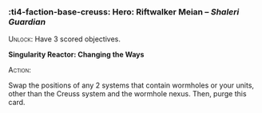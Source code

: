 ### :ti4-faction-base-creuss: **Hero**: Riftwalker Meian – _Shaleri Guardian_

<span style="font-variant:small-caps;">Unlock</span>: Have 3 scored objectives.

**Singularity Reactor: Changing the Ways**

<span style="font-variant:small-caps;">Action</span>:

Swap the positions of any 2 systems that contain wormholes or your units, other than the Creuss system and the wormhole nexus. Then, purge this card.
